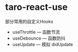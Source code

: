 # taro-react-use
部分常用的自定义Hooks


- useThrottle &mdash; 函数节流
- useDebounce &mdash; 函数防抖
- useUpdate &mdash; 模拟 didUpdate